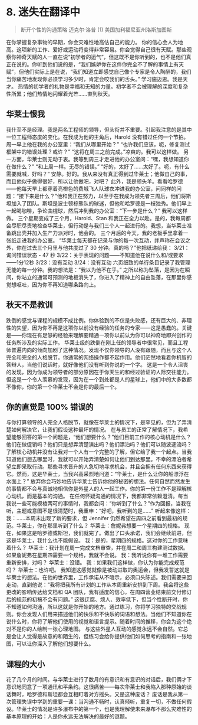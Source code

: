 # 8. 迷失在翻译中
> 断开个性的沟通策略
> 迈克尔·洛普
> (1)
> 美国加利福尼亚州洛斯加图斯

在你掌握复杂事物的早期，你会灾难性地高估自己的能力。
你的信心会人为地高。这项新的工作、爱好或运动将变得非常容易。你会觉得自己很有天赋。那些观察你神奇天赋的人一直在说“初学者的运气”，但这既不是你听到的，也不是他们真正在说的。你听到他们说的是，“我们嫉妒你在这件你完全不了解的事情上有天赋”，但他们实际上是在说，“我们知道立即感觉自己像个专家是令人陶醉的，我们当你痛苦地发现你必须学习多少时，肯定会咬我们的舌头。”
学习施迈恩。我是天才。
热情的初学者的礼物是幸福和无知的力量。初学者不会被理解的深度和复杂性所累；他们热情地闪耀着光芒……直到秋天。

## 华莱士恨我

我什至不是经理。我是两名工程师的领导，但头衔并不重要。引起我注意的是其中一位工程师态度的变化。在我成为他的主角后，Harold 没有错过任何一个节拍。周一早上他在我的办公室里：“我们从哪里开始？”
“也许我们应该，呃，修复测试框架中的错误处理？或许？”
“这将在周三之前完成。”凉爽的。我可以这样做。
另一方面，华莱士则无动于衷。我等到周三才走进他的办公室问：“嘿，我想知道你在做什么？”
“和上周一样。无尽的错误。”
“好的，太好了……太好了。呃，有什么需要就喊，好吗？”
安静。好的。我从来没有真正得到过华莱士；他做自己的事，而且他似乎做得很好，所以让他做吧，对吧？
此外，我是领头羊。看看哈罗德——他每天早上都穿着亮橙色的费城飞人队球衣冲进我的办公室，问同样的问题：“接下来是什么？”他和我正在努力，以至于在我成为领先者三周后，他们将斯坦加入了团队。斯坦是波士顿棕熊队的球迷，但他和哈罗德是一枝独秀。他们早上一起喝咖啡，争论曲棍球，然后冲到我的办公室：“下一步是什么？”
我可以这样做。
三个星期变成了三个月，Harold、Stan 和我正在全力以赴。是的，我每周都会尽职尽责地检查华莱士，但行动是与我们三个人一起进行的。我想，当华莱士准备跳出壳并加入生产力派对时，他会的。
三个月后的今天，我的老板手里拿着一张纸走进我的办公室。 “华莱士每天都在记录与你的每一次互动，并声称在会议之外，你在过去三个月里与他共度过了 30 分钟。真的吗？”他把纸递给我：
3/21：询问错误状态 - 47 秒
3/22：关于表现的问题——不知道他在说什么和/或要求——1分12秒
3/23：没有互动
3/24：没有互动
六页细致的单行条目记录了我管理无能的每一分钟。我的想法是：“我以为他不在乎。”
之所以称为坠落，是因为在瞬间，你站立的通常可预测的地板消失了，你进入了精神上的自由坠落，在那里你感觉想呕吐，因为你不再知道哪条路向上。

## 秋天不是教训
跌倒的感觉与课程的规模不成比例。你体验到的不仅是失败感，还有巨大的、非理性的失望，因为你不再是这项你以前没有经验的任务的专家——这是愚蠢的。关键是——你现在有足够的经验来理解要精通一项你以前认为你可以神奇地即兴创作的任务所涉及的实际工作。
华莱士级的跌倒在刚上任的领导者中很常见，而且工程师普遍内向的倾向加剧了这种情况。发现不仅你领导的人没有跟随，而且与这个人完全和完全的人格脱节。你通常的网络操作都不起作用。他们茫然地看着你机智的答辩人，当他们说话时，就好像他们没有听到你说的一个字。
这是一个令人沮丧的发现，因为你成为领导者的部分原因在于你天生的和经过验证的人际交往能力。但这是一个令人羡慕的发现，因为在一个到处都是人的星球上，他们中的大多数都不像你，你的第一个华莱士不会是你的最后一个。

## 你的直觉是 100% 错误的
与你打算领导的人完全人格脱节，就像在华莱士的情况下，是罕见的，但为了弄清楚如何解决它，让我们假设这种最坏的情况。
在与员工的正常了解情况下，我希望能够回答的第一个问题是，“他们想要什么？”他们目前工作的核心动机是什么？他们在做促销吗？他们只是想弄清楚演出吗？他们漂泊吗？他们可以随波逐流吗？
了解核心动机并没有让我对一个人有一个完整的了解，但它给了我一个起点。当我知道他们想去哪里时，我就可以开始弄清楚如何让他们到达那里。不幸的漂泊者希望立即采取行动。那些寻求晋升的人急切地寻求机会，并且会拥有任何东西来获得它。然而，这是华莱士，当我兴高采烈地问道：“华莱士，是什么让你的船漂浮在水面上？”
放弃你会巧妙地告诉华莱士告诉你他的秘密的想法。任何自然而然发生的事情都不会与真诚地相信你是外星人的人一起工作。你的第一份工作不是理解核心动机，而是基本的沟通。
在任何怀疑沟通的情况下，我都非常依赖澄清。每当我说一些可能模棱两可的事情时，我都会问：“你听到了什么？”作为回报，当我在听，主题或意图不是很清楚时，我重申：“好吧，我听到的是……”
听起来像这样：
我：……本周末出现了新的要求，但 Jennifer 仍然希望在周四之前看到最初的规范。华莱士，你在那里听到了什么？
华莱士：詹妮弗想要一个星期四的规格。
现在，如果这是哈罗德或斯坦，我们就完了。做出了口头承诺，我们会继续前进，但这是华莱士，我什么也不能假设。
我：是的，星期四的规格。这对你的工作意味着什么？
华莱士：我计划在周一完成文档审查，并在周二和周三构建测试数据。如果詹妮弗在星期四需要一个规格，我就不会说。
我：我听说你有一堆工作需要重新安排，对吗？
华莱士：没错。
我：如果我们这样做，你认为你能完成规范吗？
华莱士：也许吧。
我知道这感觉就像是被动进取的奥运会，但我发誓这就是华莱士的想法。在他的世界里，工作承诺从不暗示，必须口头陈述。我们需要来回走动，直到他说：“我将把我所有计划的工作从本周重新安排到下周。我会将这些更改的影响传达给文档和 QA 团队，我有适度的信心，在周四营业结束前交付修订后的规范的初稿不会有问题。”
这很迂腐、烦人、效率低下，但当个性断开时，你不知道如何沟通，所以这就是你开始的地方。通过练习，你将学习独特的交战规则。你会发现人们用来描述他们的快乐和不快乐的词语和想法。当他们不知道你在说什么时，你将了解他们使用的视觉和语言提示。随着时间的推移，你会为这个绝对不是你的人绘制一张心理地图。
与这些外星人互动的感觉永远不会自然。它总是会让人觉得是故意的和陌生的，但练习会给你提供他们如何思考的指南和一张地图，可以让你深入了解他们想要什么。

## 课程的大小

花了几个月的时间。与华莱士进行了数月的有意识和有意识的对话后，我们俩才下意识地同意了一项通讯和平条约。这很痛苦——每次华莱士和我陷入那种原始的谈话舞时，哈罗德和斯坦都会互相盯着对方摇头。又是这种废话？
废话是我从第一次管理失误中学到的重要一课：当沟通不畅时，认真倾听，重复一切，不做任何假设。华莱士的情况是许多瀑布中的第一个，也是我理解使未来瀑布不那么灾难性的基本原理的开始：人是你永远无法解决的最好的谜题。